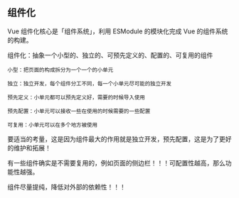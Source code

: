 ## 组件化

Vue 组件化核心是「组件系统」，利用 ESModule 的模块化完成 Vue 的组件系统的构建。

组件化：抽象一个小型的、独立的、可预先定义的、配置的、可复用的组件

    小型：把页面的构成拆分为一个一个的小单元

    独立：独立开发，每个组件分工不同，每一个小单元尽可能的独立开发

    预先定义：小单元都可以预先定义好，需要的时候导入使用

    预先配置：小单元可以接收一些在使用的时候需要的一些配置

    可复用：小单元可以在多个地方被使用

要适当的考量，这是因为组件最大的作用就是独立开发，预先配置，这是为了更好的维护和拓展！

有一些组件确实是不需要复用的，例如页面的侧边栏！！！可配置性越高，那么功能性越强。

组件尽量提纯，降低对外部的依赖性！！！



